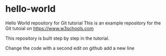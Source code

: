 # hello-world
Hello World repository for Git tutorial
This is an example repository for the Git tutoial on https://www.w3schools.com

This repository is built step by step in the tutorial.

Change the code
with a second edit on github
add a new line
